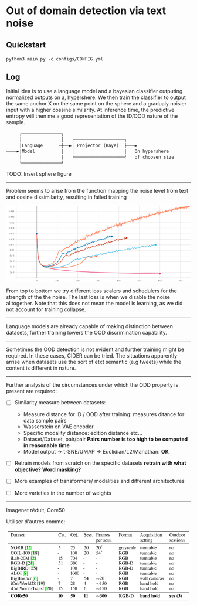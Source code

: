 # Out of domain detection via text noise

## Quickstart

```
python3 main.py -c configs/CONFIG.yml
```


## Log

Initial idea is to use a language model and a bayesian classifier outputing normalized outputs on a, hypershere.
We then train the classifier to output the same anchor X on the same point on the sphere and a gradualy noisier input with a higher cossine similarity.
At inference time, the predictive entropy will then me a good representation of the ID/OOD nature of the sample.

```
     ┌───────────────┐
     │               │   ┌───────────────────┐
     │Language      ─┼──►│ Projector (Baye)  ├───►
────►│Model          │   │                   │   On hypershere
     │               │   └───────────────────┘   of choosen size
     └───────────────┘
```

TODO: Insert sphere figure

---

Problem seems to arise from the function mapping the noise level from text and cosine dissimilarity, resulting in failed training

![](./research_logs/loss_fail1.png)

From top to bottom we try different loss scalers and schedulers for the strength of the the noise.
The last loss is when we disable the noise alltogether. Note that this does not mean the model is learning, as we did not account for training collapse.

---

Language models are already capable of making distinction between datasets, further training lowers the OOD discrimination capability.

---

Sometimes the OOD detection is not evident and further training might be required. In these cases, CIDER can be tried.
The situations apparently arrise when datasets use the sort of etxt semantic (e.g tweets) while the content is different in nature.

---

Further analysis of the circumstances under which the ODD property is present are required:
- [ ] Similarity measure between datasets: 
     - Measure distance for ID / OOD after training: measures ditance for data sample pairs
     - Wasserstein on VAE encoder
     - Specific modality distance: edition distance etc... 
     - Dataset/Dataset, pair/pair **Pairs number is too high to be computed in reasonable time**
     - Model output -> t-SNE/UMAP -> Euclidian/L2/Manathan: **OK**


- [ ] Retrain models from scratch on the specific datasets 
     **retrain with what objective? Word masking?**
- [ ] More examples of transformers/ modalities and different architectures
- [ ] More varieties in the number of weights

---
 Imagenet réduit, Core50

Utiliser d'autres comme:

![](research_logs/datasets.png)